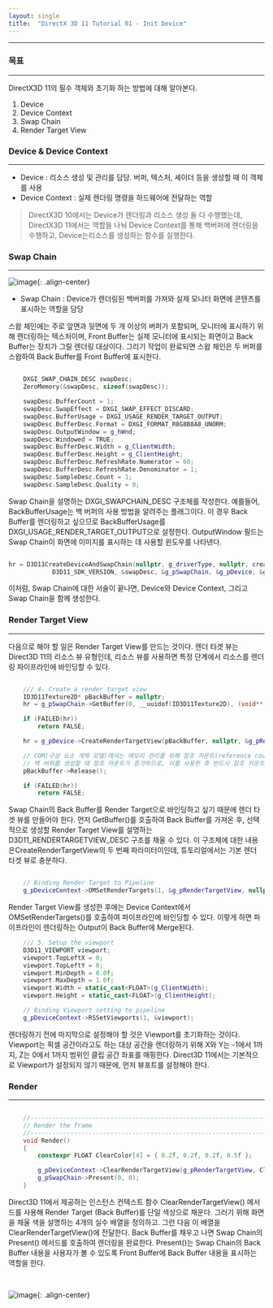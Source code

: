 ```yaml
---
layout: single
title:  "DirectX 3D 11 Tutorial 01 - Init Device"
---
```


---

### 목표
---

DirectX3D 11의 필수 객체와 초기화 하는 방법에 대해 알아본다.

1. Device
2. Device Context
3. Swap Chain
4. Render Target View

### Device & Device Context
---

* Device : 리소스 생성 및 관리를 담당. 버퍼, 텍스처, 셰이더 등을 생성할 때 이 객체를 사용  
* Device Context : 실제 렌더링 명령을 하드웨어에 전달하는 역할

> DirectX3D 10에서는 Device가 렌더링과 리소스 생성 둘 다 수행했는데, DirectX3D 11에서는 역할을 나눠 Device Context를 통해 백버퍼에 렌더링을 수행하고, Device는리소스를 생성하는 함수를 실행한다.

### Swap Chain
---

![image](https://techpubs.jurassic.nl/manuals/nt/developer/Perf_GetStarted/sgi_html/figures/double.buffering.gif){: .align-center}

* Swap Chain : Device가 렌더링된 백버퍼를 가져와 실제 모니터 화면에 콘텐츠를 표시하는 역할을 담당

스왑 체인에는 주로 앞면과 뒷면에 두 개 이상의 버퍼가 포함되며, 모니터에 표시하기 위해 렌더링하는 텍스처이며, Front Buffer는 실제 모니터에 표시되는 화면이고 Back Buffer는 장치가 그릴 렌더링 대상이다. 그리기 작업이 완료되면 스왑 체인은 두 버퍼를 스왑하여 Back Buffer를 Front Buffer에 표시한다.

```c++

    DXGI_SWAP_CHAIN_DESC swapDesc;
	ZeroMemory(&swapDesc, sizeof(swapDesc));

	swapDesc.BufferCount = 1;
	swapDesc.SwapEffect = DXGI_SWAP_EFFECT_DISCARD;
	swapDesc.BufferUsage = DXGI_USAGE_RENDER_TARGET_OUTPUT;
	swapDesc.BufferDesc.Format = DXGI_FORMAT_R8G8B8A8_UNORM;
	swapDesc.OutputWindow = g_hWnd;
	swapDesc.Windowed = TRUE;
	swapDesc.BufferDesc.Width = g_ClientWidth;
	swapDesc.BufferDesc.Height = g_ClientHeight;
	swapDesc.BufferDesc.RefreshRate.Numerator = 60;
	swapDesc.BufferDesc.RefreshRate.Denominator = 1;
	swapDesc.SampleDesc.Count = 1;
	swapDesc.SampleDesc.Quality = 0;

```

Swap Chain을 설명하는 DXGI_SWAPCHAIN_DESC 구조체​를 작성한다. 예를들어, BackBufferUsage는 백 버퍼의 사용 방법을 알려주는 플래그이다. 이 경우 Back Buffer를 렌더링하고 싶으므로 BackBufferUsage를 DXGI_USAGE_RENDER_TARGET_OUTPUT으로 설정한다. OutputWindow 필드는 Swap Chain이 화면에 이미지를 표시하는 데 사용할 윈도우를 나타낸다.

```c++

hr = D3D11CreateDeviceAndSwapChain(nullptr, g_driverType, nullptr, createDeviceFlags, featureLevels, numFeatureLevels,
			D3D11_SDK_VERSION, &swapDesc, &g_pSwapChain, &g_pDevice, &g_featureLevel, &g_pDeviceContext);

```

이처럼, Swap Chain에 대한 서술이 끝나면, Device와 Device Context, 그리고 Swap Chain을 함께 생성한다.

### Render Target View
---

다음으로 해야 할 일은 Render Target View를 만드는 것이다. 렌더 타겟 뷰는 Direct3D 11의 리소스 뷰 유형인데, 리소스 뷰를 사용하면 특정 단계에서 리소스를 렌더링 파이프라인에 바인딩할 수 있다.

```c++

    /// 4. Create a render target view
	ID3D11Texture2D* pBackBuffer = nullptr;
	hr = g_pSwapChain->GetBuffer(0, __uuidof(ID3D11Texture2D), (void**)&pBackBuffer);

	if (FAILED(hr))
		return FALSE;

	hr = g_pDevice->CreateRenderTargetView(pBackBuffer, nullptr, &g_pRenderTargetView); // 두 번째 파라미터는 선택적

	// COM(구성 요소 개체 모델)에서는 메모리 관리를 위해 참조 카운트(reference count)를 사용합니다.
	// 백 버퍼를 생성할 때 참조 카운트가 증가하므로, 이를 사용한 후 반드시 참조 카운트를 감소시켜야 합니다.
	pBackBuffer->Release();

	if (FAILED(hr))
		return FALSE;

```

Swap Chain의 Back Buffer를 Render Target으로 바인딩하고 싶기 때문에 렌더 타겟 뷰를 만들어야 한다. 먼저 GetBuffer()를 호출하여 Back Buffer를 가져온 후, 선택적으로 생성할 Render Target View를 설명하는 D3D11_RENDERTARGETVIEW_DESC 구조를 채울 수 있다. 이 구조체에 대한 내용은CreateRenderTargetView의 두 번째 파라미터이인데, 튜토리얼에서는 기본 렌더 타겟 뷰로 충분하다.

```c++

    // Binding Render Target to Pipeline
	g_pDeviceContext->OMSetRenderTargets(1, &g_pRenderTargetView, nullptr);

```

Render Target View를 생성한 후에는 Device Context에서 OMSetRenderTargets()를 호출하여 파이프라인에 바인딩할 수 있다. 이렇게 하면 파이프라인이 렌더링하는 Output이 Back Buffer에 Merge된다.

```c++
    /// 5. Setup the viewport
	D3D11_VIEWPORT viewport;
	viewport.TopLeftX = 0;
	viewport.TopLeftY = 0;
	viewport.MinDepth = 0.0f;
	viewport.MaxDepth = 1.0f;
	viewport.Width = static_cast<FLOAT>(g_ClientWidth);
	viewport.Height = static_cast<FLOAT>(g_ClientHeight);

	// Binding Viewport setting to pipeline
	g_pDeviceContext->RSSetViewports(1, &viewport);
```

렌더링하기 전에 마지막으로 설정해야 할 것은 Viewport를 초기화하는 것이다. Viewport는 픽셀 공간이라고도 하는 대상 공간을 렌더링하기 위해 X와 Y는 -1에서 1까지, Z는 0에서 1까지 범위인 클립 공간 좌표를 매핑한다. Direct3D 11에서는 기본적으로 Viewport가 설정되지 않기 때문에, 먼저 뷰포트를 설정해야 한다.

### Render
---

```c++

    //--------------------------------------------------------------------------------------
    // Render the frame
    //--------------------------------------------------------------------------------------
    void Render()
    {
        constexpr FLOAT ClearColor[4] = { 0.2f, 0.2f, 0.2f, 0.5f };

        g_pDeviceContext->ClearRenderTargetView(g_pRenderTargetView, ClearColor);
        g_pSwapChain->Present(0, 0);
    }

```

Direct3D 11에서 제공하는 인스턴스 컨텍스트 함수 ClearRenderTargetView() 메서드를 사용해 Render Target (Back Buffer)를 단일 색상으로 채운다. 그러기 위해 화면을 채울 색을 설명하는 4개의 실수 배열을 정의하고. 그런 다음 이 배열을 ClearRenderTargetView()에 전달한다. Back Buffer를 채우고 나면 Swap Chain의 Present() 메서드를 호출하여 렌더링을 완료한다. Present()는 Swap Chain의 Back Buffer 내용을 사용자가 볼 수 있도록 Front Buffer에 Back Buffer 내용을 표시하는 역할을 한다.

<br>

![image](../assets/images/d3d_initScene.png){: .align-center}